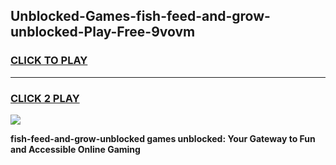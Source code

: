 
## Unblocked-Games-fish-feed-and-grow-unblocked-Play-Free-9vovm
<h3>
<a href="https://premium76.site?title=fish-feed-and-grow-unblocked&ref=21A">CLICK TO PLAY</a></h3>
<hr>

<h3>
<a href="https://premium76.site?title=fish-feed-and-grow-unblocked&ref=21A">CLICK 2 PLAY</a>
  
</h3>

<a href="https://premium76.site?title=fish-feed-and-grow-unblocked&ref=21A"><img src="https://clearcache.store/games.png"></a>


**fish-feed-and-grow-unblocked games unblocked: Your Gateway to Fun and Accessible Online Gaming**
